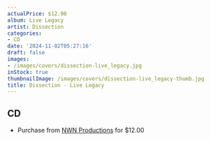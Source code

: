 ```yaml
---
actualPrice: $12.00
album: Live Legacy
artist: Dissection
categories:
- CD
date: '2024-11-02T05:27:16'
draft: false
images:
- /images/covers/dissection-live_legacy.jpg
inStock: true
thumbnailImage: /images/covers/dissection-live_legacy-thumb.jpg
title: Dissection - Live Legacy
---
```


## CD
* Purchase from [NWN Productions](http://shop.nwnprod.com/index.php?route=product/product&path=93&product_id=55615&sort=pd.name&order=ASC) for $12.00
